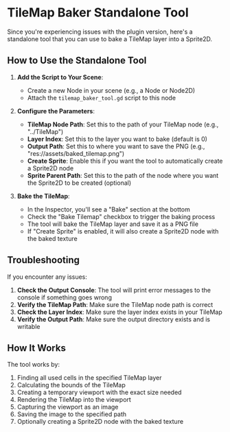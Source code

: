 # TileMap Baker Standalone Tool

Since you're experiencing issues with the plugin version, here's a standalone tool that you can use to bake a TileMap layer into a Sprite2D.

## How to Use the Standalone Tool

1. **Add the Script to Your Scene**:
   - Create a new Node in your scene (e.g., a Node or Node2D)
   - Attach the `tilemap_baker_tool.gd` script to this node

2. **Configure the Parameters**:
   - **TileMap Node Path**: Set this to the path of your TileMap node (e.g., "../TileMap")
   - **Layer Index**: Set this to the layer you want to bake (default is 0)
   - **Output Path**: Set this to where you want to save the PNG (e.g., "res://assets/baked_tilemap.png")
   - **Create Sprite**: Enable this if you want the tool to automatically create a Sprite2D node
   - **Sprite Parent Path**: Set this to the path of the node where you want the Sprite2D to be created (optional)

3. **Bake the TileMap**:
   - In the Inspector, you'll see a "Bake" section at the bottom
   - Check the "Bake Tilemap" checkbox to trigger the baking process
   - The tool will bake the TileMap layer and save it as a PNG file
   - If "Create Sprite" is enabled, it will also create a Sprite2D node with the baked texture

## Troubleshooting

If you encounter any issues:

1. **Check the Output Console**: The tool will print error messages to the console if something goes wrong
2. **Verify the TileMap Path**: Make sure the TileMap node path is correct
3. **Check the Layer Index**: Make sure the layer index exists in your TileMap
4. **Verify the Output Path**: Make sure the output directory exists and is writable

## How It Works

The tool works by:

1. Finding all used cells in the specified TileMap layer
2. Calculating the bounds of the TileMap
3. Creating a temporary viewport with the exact size needed
4. Rendering the TileMap into the viewport
5. Capturing the viewport as an image
6. Saving the image to the specified path
7. Optionally creating a Sprite2D node with the baked texture 
